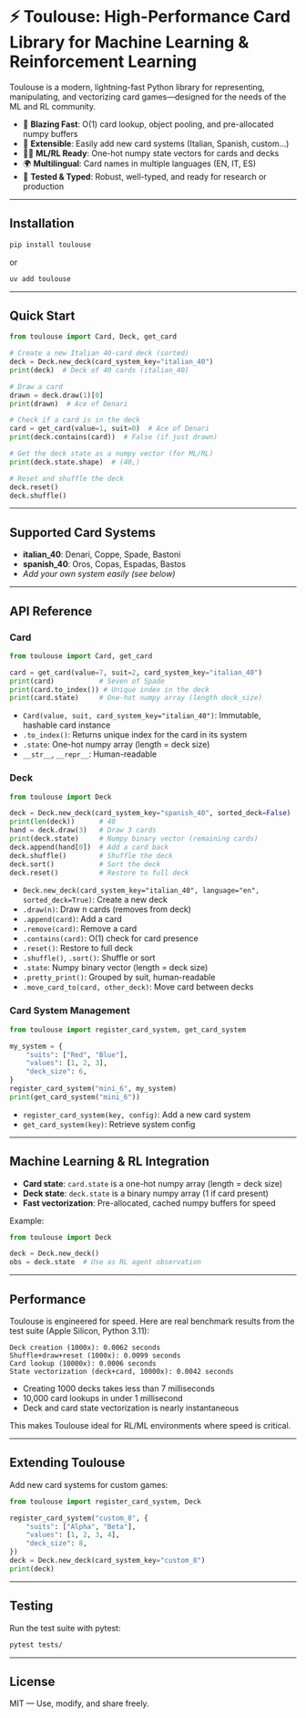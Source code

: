 # ⚡ Toulouse: High-Performance Card Library for Machine Learning & Reinforcement Learning

Toulouse is a modern, lightning-fast Python library for representing, manipulating, and vectorizing card games—designed for the needs of the ML and RL community.

- 🚀 **Blazing Fast**: O(1) card lookup, object pooling, and pre-allocated numpy buffers
- 🧩 **Extensible**: Easily add new card systems (Italian, Spanish, custom...)
- 🧑‍💻 **ML/RL Ready**: One-hot numpy state vectors for cards and decks
- 🌍 **Multilingual**: Card names in multiple languages (EN, IT, ES)
- 🧪 **Tested & Typed**: Robust, well-typed, and ready for research or production

---

## Installation

```bash
pip install toulouse
```
or
```bash
uv add toulouse
```
---

## Quick Start

```python
from toulouse import Card, Deck, get_card

# Create a new Italian 40-card deck (sorted)
deck = Deck.new_deck(card_system_key="italian_40")
print(deck)  # Deck of 40 cards (italian_40)

# Draw a card
drawn = deck.draw(1)[0]
print(drawn)  # Ace of Denari

# Check if a card is in the deck
card = get_card(value=1, suit=0)  # Ace of Denari
print(deck.contains(card))  # False (if just drawn)

# Get the deck state as a numpy vector (for ML/RL)
print(deck.state.shape)  # (40,)

# Reset and shuffle the deck
deck.reset()
deck.shuffle()
```

---

## Supported Card Systems

- **italian_40**: Denari, Coppe, Spade, Bastoni
- **spanish_40**: Oros, Copas, Espadas, Bastos
- *Add your own system easily (see below)*

---

## API Reference

### Card

```python
from toulouse import Card, get_card

card = get_card(value=7, suit=2, card_system_key="italian_40")
print(card)           # Seven of Spade
print(card.to_index()) # Unique index in the deck
print(card.state)     # One-hot numpy array (length deck_size)
```

- `Card(value, suit, card_system_key="italian_40")`: Immutable, hashable card instance
- `.to_index()`: Returns unique index for the card in its system
- `.state`: One-hot numpy array (length = deck size)
- `__str__`, `__repr__`: Human-readable

### Deck

```python
from toulouse import Deck

deck = Deck.new_deck(card_system_key="spanish_40", sorted_deck=False)
print(len(deck))      # 40
hand = deck.draw(3)   # Draw 3 cards
print(deck.state)     # Numpy binary vector (remaining cards)
deck.append(hand[0])  # Add a card back
deck.shuffle()        # Shuffle the deck
deck.sort()           # Sort the deck
deck.reset()          # Restore to full deck
```

- `Deck.new_deck(card_system_key="italian_40", language="en", sorted_deck=True)`: Create a new deck
- `.draw(n)`: Draw n cards (removes from deck)
- `.append(card)`: Add a card
- `.remove(card)`: Remove a card
- `.contains(card)`: O(1) check for card presence
- `.reset()`: Restore to full deck
- `.shuffle()`, `.sort()`: Shuffle or sort
- `.state`: Numpy binary vector (length = deck size)
- `.pretty_print()`: Grouped by suit, human-readable
- `.move_card_to(card, other_deck)`: Move card between decks

### Card System Management

```python
from toulouse import register_card_system, get_card_system

my_system = {
    "suits": ["Red", "Blue"],
    "values": [1, 2, 3],
    "deck_size": 6,
}
register_card_system("mini_6", my_system)
print(get_card_system("mini_6"))
```

- `register_card_system(key, config)`: Add a new card system
- `get_card_system(key)`: Retrieve system config

---

## Machine Learning & RL Integration

- **Card state**: `card.state` is a one-hot numpy array (length = deck size)
- **Deck state**: `deck.state` is a binary numpy array (1 if card present)
- **Fast vectorization**: Pre-allocated, cached numpy buffers for speed

Example:

```python
from toulouse import Deck

deck = Deck.new_deck()
obs = deck.state  # Use as RL agent observation
```

---

## Performance

Toulouse is engineered for speed. Here are real benchmark results from the test suite (Apple Silicon, Python 3.11):

```
Deck creation (1000x): 0.0062 seconds
Shuffle+draw+reset (1000x): 0.0099 seconds
Card lookup (10000x): 0.0006 seconds
State vectorization (deck+card, 10000x): 0.0042 seconds
```

- Creating 1000 decks takes less than 7 milliseconds
- 10,000 card lookups in under 1 millisecond
- Deck and card state vectorization is nearly instantaneous

This makes Toulouse ideal for RL/ML environments where speed is critical.

---

## Extending Toulouse

Add new card systems for custom games:

```python
from toulouse import register_card_system, Deck

register_card_system("custom_8", {
    "suits": ["Alpha", "Beta"],
    "values": [1, 2, 3, 4],
    "deck_size": 8,
})
deck = Deck.new_deck(card_system_key="custom_8")
print(deck)
```

---

## Testing

Run the test suite with pytest:

```bash
pytest tests/
```

---

## License

MIT — Use, modify, and share freely.
